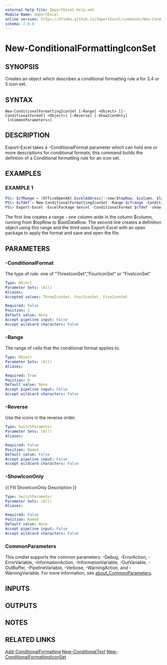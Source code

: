 ```yaml
---
external help file: ImportExcel-help.xml
Module Name: ImportExcel
online version: https://dfinke.github.io/ImportExcel/commands/New-ConditionalFormattingIconSet
schema: 2.0.0
---
```


# New-ConditionalFormattingIconSet

## SYNOPSIS

Creates an object which describes a conditional formatting rule a for 3,4 or 5 icon set.

## SYNTAX

```
New-ConditionalFormattingIconSet [-Range] <Object> [[-ConditionalFormat] <Object>] [-Reverse] [-ShowIconOnly]
 [<CommonParameters>]
```

## DESCRIPTION

Export-Excel takes a -ConditionalFormat parameter which can hold one or more descriptions for conditional formats; this command builds the defintion of a Conditional formatting rule for an icon set.

## EXAMPLES

### EXAMPLE 1

```powershell
PS\> $cfRange = [OfficeOpenXml.ExcelAddress]::new($topRow, $column, $lastDataRow, $column)
PS\> $cfdef = New-ConditionalFormattingIconSet -Range $cfrange -ConditionalFormat ThreeIconSet -IconType Arrows
PS\> Export-Excel -ExcelPackage $excel -ConditionalFormat $cfdef -show
```

The first line creates a range - one column wide in the column $column, running from $topRow to $lastDataRow. The second line creates a definition object using this range and the third uses Export-Excel with an open package to apply the format and save and open the file.

## PARAMETERS

### -ConditionalFormat

The type of rule: one of "ThreeIconSet","FourIconSet" or "FiveIconSet"

```yaml
Type: Object
Parameter Sets: (All)
Aliases:
Accepted values: ThreeIconSet, FourIconSet, FiveIconSet

Required: False
Position: 1
Default value: None
Accept pipeline input: False
Accept wildcard characters: False
```

### -Range

The range of cells that the conditional format applies to.

```yaml
Type: Object
Parameter Sets: (All)
Aliases:

Required: True
Position: 0
Default value: None
Accept pipeline input: False
Accept wildcard characters: False
```

### -Reverse

Use the icons in the reverse order.

```yaml
Type: SwitchParameter
Parameter Sets: (All)
Aliases:

Required: False
Position: Named
Default value: False
Accept pipeline input: False
Accept wildcard characters: False
```

### -ShowIconOnly
{{ Fill ShowIconOnly Description }}

```yaml
Type: SwitchParameter
Parameter Sets: (All)
Aliases:

Required: False
Position: Named
Default value: None
Accept pipeline input: False
Accept wildcard characters: False
```

### CommonParameters
This cmdlet supports the common parameters: -Debug, -ErrorAction, -ErrorVariable, -InformationAction, -InformationVariable, -OutVariable, -OutBuffer, -PipelineVariable, -Verbose, -WarningAction, and -WarningVariable. For more information, see [about_CommonParameters](http://go.microsoft.com/fwlink/?LinkID=113216).

## INPUTS

## OUTPUTS

## NOTES

## RELATED LINKS

[Add-ConditionalFormatting](Add-ConditionalFormatting.md)
[New-ConditionalText](New-ConditionalText.md)
[New-ConditionalFormattingIconSet](New-ConditionalFormattingIconSet.md)

